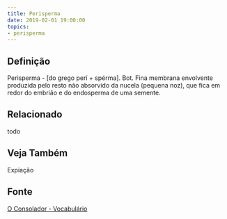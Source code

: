 ```yaml
---
title: Perisperma
date: 2019-02-01 19:00:00
topics:
- perisperma
---
```


## Definição
Perisperma - [do grego perí + spérma]. Bot. Fina membrana envolvente produzida
pelo resto não absorvido da nucela (pequena noz), que fica em redor do embrião
e do endosperma de uma semente. 

## Relacionado
todo

## Veja Também
Expiação

## Fonte
[O Consolador - Vocabulário](http://www.oconsolador.com.br/linkfixo/vocabulario/principal.html)
